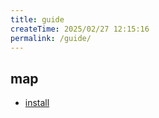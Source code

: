 ```yaml
---
title: guide
createTime: 2025/02/27 12:15:16
permalink: /guide/
---
```

## map

- [install](/spring-boot/install/)
